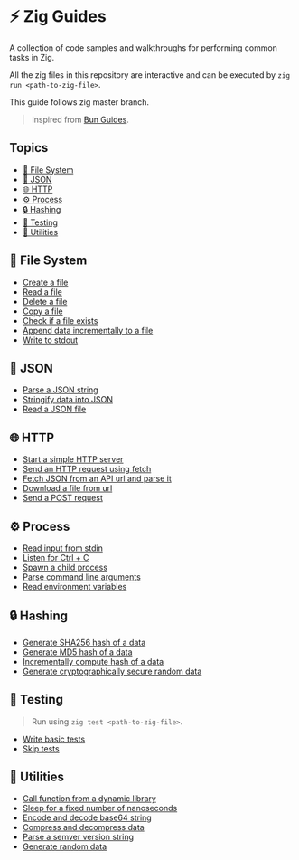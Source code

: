 # ⚡ Zig Guides
A collection of code samples and walkthroughs for performing common tasks in Zig.

All the zig files in this repository are interactive and can be executed by `zig run <path-to-zig-file>`.

This guide follows zig master branch.

> Inspired from [Bun Guides](https://bun.sh/guides).



## Topics

- [📂 File System](#-file-system)
- [📄 JSON](#-json)
- [🌐 HTTP](#-http)
- [⚙️ Process](#%EF%B8%8F-process)
- [🔒 Hashing](#-hashing)
- [🧪 Testing](#-testing)
- [🧰 Utilities](#-utilities)



## 📂 File System

- [Create a file](https://github.com/tr1ckydev/zig-guides/blob/main/guides/filesystem/create_a_file.zig)
- [Read a file](https://github.com/tr1ckydev/zig-guides/blob/main/guides/filesystem/read_a_file.zig)
- [Delete a file](https://github.com/tr1ckydev/zig-guides/blob/main/guides/filesystem/delete_a_file.zig)
- [Copy a file](https://github.com/tr1ckydev/zig-guides/blob/main/guides/filesystem/copy_a_file.zig)
- [Check if a file exists](https://github.com/tr1ckydev/zig-guides/blob/main/guides/filesystem/check_if_a_file_exists.zig)
- [Append data incrementally to a file](https://github.com/tr1ckydev/zig-guides/blob/main/guides/filesystem/append_data_incrementally.zig)
- [Write to stdout](https://github.com/tr1ckydev/zig-guides/blob/main/guides/filesystem/write_to_stdout.zig)



## 📄 JSON

- [Parse a JSON string](https://github.com/tr1ckydev/zig-guides/blob/main/guides/json/parse_a_json_string.zig)
- [Stringify data into JSON](https://github.com/tr1ckydev/zig-guides/blob/main/guides/json/stringify_data_into_json.zig)
- [Read a JSON file](https://github.com/tr1ckydev/zig-guides/blob/main/guides/json/read_a_json_file.zig)



## 🌐 HTTP

- [Start a simple HTTP server](https://github.com/tr1ckydev/zig-guides/blob/main/guides/http/start_a_simple_http_server.zig)
- [Send an HTTP request using fetch](https://github.com/tr1ckydev/zig-guides/blob/main/guides/http/send_http_request_using_fetch.zig)
- [Fetch JSON from an API url and parse it](https://github.com/tr1ckydev/zig-guides/blob/main/guides/http/fetch_json_api_and_parse.zig)
- [Download a file from url](https://github.com/tr1ckydev/zig-guides/blob/main/guides/http/download_a_file_from_url.zig)
- [Send a POST request](https://github.com/tr1ckydev/zig-guides/blob/main/guides/http/send_http_post_request.zig)



## ⚙️ Process

- [Read input from stdin](https://github.com/tr1ckydev/zig-guides/blob/main/guides/process/read_input_from_stdin.zig)
- [Listen for Ctrl + C](https://github.com/tr1ckydev/zig-guides/blob/main/guides/process/listen_for_ctrl_c.zig)
- [Spawn a child process](https://github.com/tr1ckydev/zig-guides/blob/main/guides/process/spawn_a_child_process.zig)
- [Parse command line arguments](https://github.com/tr1ckydev/zig-guides/blob/main/guides/process/parse_command_line_arguments.zig)
- [Read environment variables](https://github.com/tr1ckydev/zig-guides/blob/main/guides/process/read_environment_variables.zig)



## 🔒 Hashing

- [Generate SHA256 hash of a data](https://github.com/tr1ckydev/zig-guides/blob/main/guides/hashing/generate_sha256.zig)
- [Generate MD5 hash of a data](https://github.com/tr1ckydev/zig-guides/blob/main/guides/hashing/generate_md5.zig)
- [Incrementally compute hash of a data](https://github.com/tr1ckydev/zig-guides/blob/main/guides/hashing/incrementally_hash.zig)
- [Generate cryptographically secure random data](https://github.com/tr1ckydev/zig-guides/blob/main/guides/hashing/generate_secure_random_data.zig)



## 🧪 Testing

> Run using `zig test <path-to-zig-file>`.

- [Write basic tests](https://github.com/tr1ckydev/zig-guides/blob/main/guides/testing/write_basic_tests.zig)
- [Skip tests](https://github.com/tr1ckydev/zig-guides/blob/main/guides/testing/write_basic_tests.zig#L19C14)



## 🧰 Utilities

- [Call function from a dynamic library](https://github.com/tr1ckydev/zig-guides/blob/main/guides/utilities/call_function_from_dynlib.zig)
- [Sleep for a fixed number of nanoseconds](https://github.com/tr1ckydev/zig-guides/blob/main/guides/utilities/sleep_for_fixed_nanoseconds.zig)
- [Encode and decode base64 string](https://github.com/tr1ckydev/zig-guides/blob/main/guides/utilities/encode_decode_base64.zig)
- [Compress and decompress data](https://github.com/tr1ckydev/zig-guides/blob/main/guides/utilities/compress_and_decompress.zig)
- [Parse a semver version string](https://github.com/tr1ckydev/zig-guides/blob/main/guides/utilities/parse_a_semver_string.zig)
- [Generate random data](https://github.com/tr1ckydev/zig-guides/blob/main/guides/utilities/generate_random_data.zig)
